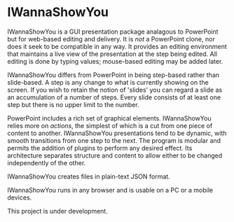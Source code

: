 # IWannaShowYou

IWannaShowYou is a GUI presentation package analagous to PowerPoint but for web-based editing and delivery. It is _not_ a PowerPoint clone, nor does it seek to be compatible in any way. It provides an editing environment that maintains a live view of the presentation at the step being edited. All editing is done by typing values; mouse-based editing may be added later.

IWannaShowYou differs from PowerPoint in being step-based rather than slide-based. A step is any change to what is currently showing on the screen. If you wish to retain the notion of 'slides' you can regard a slide as an accumulation of a number of steps. Every slide consists of at least one step but there is no upper limit to the number.

PowerPoint includes a rich set of graphical elements. IWannaShowYou relies more on _actions_, the simplest of which is a cut from one piece of content to another. IWannaShowYou presentations tend to be dynamic, with smooth transitions from one step to the next. The program is modular and permits the addition of plugins to perform any desired effect. Its architecture separates structure and content to allow either to be changed independently of the other.

IWannaShowYou creates files in plain-text JSON format.

IWannaShowYou runs in any browser and is usable on a PC or a mobile devices.

This project is under development.